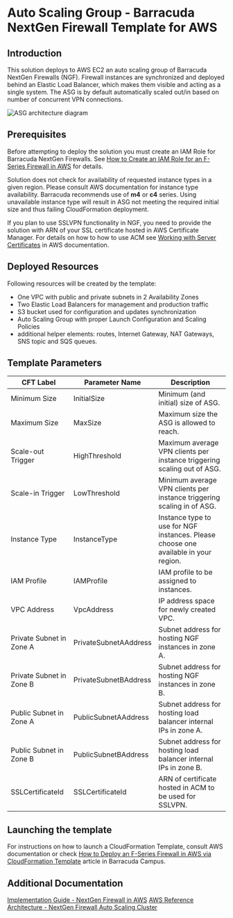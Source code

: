 # Auto Scaling Group - Barracuda NextGen Firewall Template for AWS

## Introduction
This solution deploys to AWS EC2 an auto scaling group of Barracuda NextGen Firewalls (NGF). Firewall instances are synchronized and deployed behind an Elastic Load Balancer, which makes them visible and acting as a single system. The ASG is by default automatically scaled out/in based on number of concurrent VPN connections.

![ASG architecture diagram](https://campus.barracuda.com/resources/attachments/image/70584069/1/aws_autoscale_cluster_plain-01.png)

## Prerequisites

Before attempting to deploy the solution you must create an IAM Role for Barracuda NextGen Firewalls. See [How to Create an IAM Role for an F-Series Firewall in AWS](https://campus.barracuda.com/product/nextgenfirewallf/article/NGF71/AWSCreateIAMRoleFW/) for details.

Solution does not check for availability of requested instance types in a given region. Please consult AWS documentation for instance type availability. Barracuda recommends use of **m4** or **c4** series. Using unavailable instance type will result in ASG not meeting the required initial size and thus failing CloudFormation deployment.

If you plan to use SSLVPN functionality in NGF, you need to provide the solution with ARN of your SSL certificate hosted in AWS Certificate Manager. For details on how to how to use ACM see [Working with Server Certificates](http://docs.aws.amazon.com/IAM/latest/UserGuide/id_credentials_server-certs.html) in AWS documentation.

## Deployed Resources

Following resources will be created by the template:
- One VPC with public and private subnets in 2 Availability Zones
- Two Elastic Load Balancers for management and production traffic
- S3 bucket used for configuration and updates synchronization
- Auto Scaling Group with proper Launch Configuration and Scaling Policies
- additional helper elements: routes, Internet Gateway, NAT Gateways, SNS topic and SQS queues.

## Template Parameters

| CFT Label | Parameter Name |  Description |
|---------------|------------|---------------------|
| Minimum Size | InitialSize | Minimum (and initial) size of ASG. |
| Maximum Size | MaxSize | Maximum size the ASG is allowed to reach. |
| Scale-out Trigger | HighThreshold | Maximum average VPN clients per instance triggering scaling out of ASG. |
| Scale-in Trigger | LowThreshold | Minimum average VPN clients per instance triggering scaling in of ASG. |
| Instance Type | InstanceType | Instance type to use for NGF instances. Please choose one available in your region. |
| IAM Profile | IAMProfile | IAM profile to be assigned to instances. |
| VPC Address | VpcAddress | IP address space for newly created VPC. |
| Private Subnet in Zone A | PrivateSubnetAAddress | Subnet address for hosting NGF instances in zone A. |
| Private Subnet in Zone B | PrivateSubnetBAddress | Subnet address for hosting NGF instances in zone B. |
| Public Subnet in Zone A | PublicSubnetAAddress | Subnet address for hosting load balancer internal IPs in zone A. |
| Public Subnet in Zone B | PublicSubnetBAddress | Subnet address for hosting load balancer internal IPs in zone B. |
| SSLCertificateId | SSLCertificateId | ARN of certificate hosted in ACM to be used for SSLVPN. |


## Launching the template
For instructions on how to launch a CloudFormation Template, consult AWS documentation or check [How to Deploy an F-Series Firewall in AWS via CloudFormation Template](https://campus.barracuda.com/product/nextgenfirewallf/article/NGF71/AWSDeployCloudFormationTemplate/) article in Barracuda Campus.

## Additional Documentation
[Implementation Guide - NextGen Firewall in AWS](https://campus.barracuda.com/product/nextgenfirewallf/article/NGF71/IGAWS/)
[AWS Reference Architecture - NextGen Firewall Auto Scaling Cluster](https://campus.barracuda.com/product/nextgenfirewallf/article/NGF71/IGAWSRefAutoScaling/)
